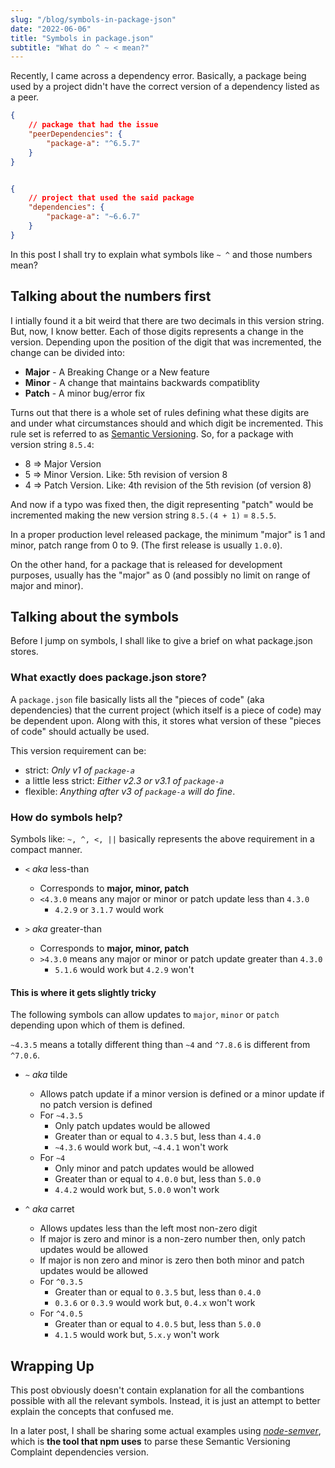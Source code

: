 ```yaml
---
slug: "/blog/symbols-in-package-json"
date: "2022-06-06"
title: "Symbols in package.json"
subtitle: "What do ^ ~ < mean?"
---
```


Recently, I came across a dependency error. Basically, a package being used by a
project didn't have the correct version of a dependency listed as a peer.

```json
{
	// package that had the issue
	"peerDependencies": {
		"package-a": "^6.5.7"
	}
}


{
	// project that used the said package
	"dependencies": {
		"package-a": "~6.6.7"
	}
}
```

In this post I shall try to explain what symbols like `~ ^` and those numbers
mean?

## Talking about the numbers first

I intially found it a bit weird that there are two decimals in this version
string. But, now, I know better.
Each of those digits represents a change in the version. Depending upon the
position of the digit that was incremented, the change can be divided into:

- **Major** - A Breaking Change or a New feature
- **Minor** - A change that maintains backwards compatiblity
- **Patch** - A minor bug/error fix

Turns out that there is a whole set of rules defining what these digits are and
under what circumstances should and which digit be incremented. This rule set is
referred to as [Semantic Versioning](https://semver.org/).
So, for a package with version string `8.5.4`:

- 8 => Major Version
- 5 => Minor Version. Like: 5th revision of version 8
- 4 => Patch Version. Like: 4th revision of the 5th revision (of version 8)

And now if a typo was fixed then, the digit representing "patch" would be
incremented making the new version string `8.5.(4 + 1)` = `8.5.5`.

In a proper production level released package, the minimum "major" is 1 and
minor, patch range from 0 to 9. (The first release is usually `1.0.0`).

On the other hand, for a package that is released for development purposes,
usually has the "major" as 0 (and possibly no limit on range of major and
minor).

## Talking about the symbols

Before I jump on symbols, I shall like to give a brief on what package.json
stores.

### What exactly does package.json store?

A `package.json` file basically lists all the "pieces of code" (aka dependencies)
that the current project (which itself is a piece of code) may be dependent
upon.
Along with this, it stores what version of these "pieces of code" should
actually be used.

This version requirement can be:

- strict: _Only v1 of `package-a`_
- a little less strict: _Either v2.3 or v3.1 of `package-a`_
- flexible: _Anything after v3 of `package-a` will do fine_.

### How do symbols help?

Symbols like: `~, ^, <, ||` basically represents the above requirement in a
compact manner.

- `<` _aka_ less-than

  - Corresponds to **major, minor, patch**
  - `<4.3.0` means any major or minor or patch update less than `4.3.0`
    - `4.2.9` or `3.1.7` would work

- `>` _aka_ greater-than
  - Corresponds to **major, minor, patch**
  - `>4.3.0` means any major or minor or patch update greater than `4.3.0`
    - `5.1.6` would work but `4.2.9` won't

#### This is where it gets slightly tricky

The following symbols can allow updates to `major`, `minor` or `patch` depending upon which of them is defined.

`~4.3.5` means a totally different thing than `~4`
and `^7.8.6` is different from `^7.0.6`.

- `~` _aka_ tilde

  - Allows patch update if a minor version is defined or a minor
    update if no patch version is defined
  - For `~4.3.5`
    - Only patch updates would be allowed
    - Greater than or equal to `4.3.5` but, less than `4.4.0`
    - `~4.3.6` would work but, `~4.4.1` won't work
  - For `~4`
    - Only minor and patch updates would be allowed
    - Greater than or equal to `4.0.0` but, less than `5.0.0`
    - `4.4.2` would work but, `5.0.0` won't work

- `^` _aka_ carret
  - Allows updates less than the left most non-zero digit
  - If major is zero and minor is a non-zero number then, only patch updates would be allowed
  - If major is non zero and minor is zero then both minor and patch updates would be allowed
  - For `^0.3.5`
    - Greater than or equal to `0.3.5` but, less than `0.4.0`
    - `0.3.6` or `0.3.9` would work but, `0.4.x` won't work
  - For `^4.0.5`
    - Greater than or equal to `4.0.5` but, less than `5.0.0`
    - `4.1.5` would work but, `5.x.y` won't work

## Wrapping Up

This post obviously doesn't contain explanation for all the combantions possible
with all the relevant symbols. Instead, it is just an attempt to better explain
the concepts that confused me.

In a later post, I shall be sharing some actual examples using
[_node-semver_](https://github.com/npm/node-semver), which is **the tool that npm
uses** to parse these Semantic Versioning Complaint dependencies version.

